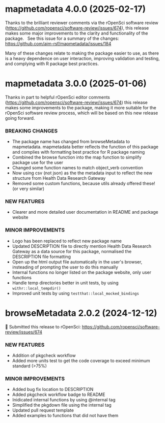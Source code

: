 mapmetadata 4.0.0 (2025-02-17)
=========================

Thanks to the brilliant reviewer comments via the rOpenSci software review (https://github.com/ropensci/software-review/issues/674), this release makes some major improvements to the clarity and functionality of the package.   See this issue for a summary of the changes: https://github.com/aim-rsf/mapmetadata/issues/184

Many of these changes relate to making the package easier to use, as there is a heavy dependence on user interaction, improving validation and testing, and complying with R package best practices. 

mapmetadata 3.0.0 (2025-01-06)
=========================

Thanks in part to helpful rOpenSci editor comments (https://github.com/ropensci/software-review/issues/674) this release makes some improvements to the package, making it more suitable for the rOpenSci software review process, which will be based on this new release going forward.

### BREAKING CHANGES

* The package name has changed from browseMetadata to mapmetadata. mapmetadata better reflects the function of this package and complies with formatting best practice for R package naming
* Combined the browse function into the map function to simplify package use for the user
* Changed some function names to match object_verb convention
* Now using csv (not json) as the the metadata input to reflect the new structure from Health Data Research Gateway
* Removed some custom functions, because utils already offered these! (or very similar)

### NEW FEATURES

* Clearer and more detailed user documentation in README and package website 

### MINOR IMPROVEMENTS

* Logo has been replaced to reflect new package name
* Updated DESCRIPTION file to directly mention Health Data Research Gateway as a data source for this package, normalised the DESCRIPTION file formatting
* Open up the html output file automatically in the user's browser, insteading of prompting the user to do this manually
* Internal functions no longer listed on the package website, only user functions
* Handle temp directories better in unit tests, by using `withr::local_tempdir()`
* Improved unit tests by using `testthat::local_mocked_bindings`   


browseMetadata 2.0.2 (2024-12-12)
=========================

🥳 Submitted this release to rOpenSci: https://github.com/ropensci/software-review/issues/674

### NEW FEATURES

* Addition of pkgcheck workflow
* Added more units test to get the code coverage to exceed minimum standard (>75%)

### MINOR IMPROVEMENTS

* Added bug fix location to DESCRIPTION
* Added pkgcheck workflow badge to README
* Inidicated internal functions by using @internal tag
* Simplified the pkgdown file using the internal tag
* Updated pull request template
* Added examples to functions that did not have them 
  


